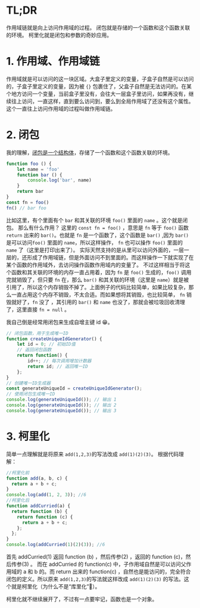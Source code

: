 # TL;DR
作用域链就是向上访问作用域的过程。
闭包就是存储的一个函数和这个函数关联的环境。
柯里化就是闭包和参数的奇妙应用。

# 1. 作用域、作用域链

作用域就是可以访问的这一块区域。大盒子里定义的变量，子盒子自然是可以访问的，子盒子里定义的变量，因为被 `{}` 包裹住了，父盒子自然是无法访问的。在某个地方访问一个变量，当前盒子里没有，会往大一层盒子里访问，如果再没有，继续往上访问，一直这样，直到要么访问到，要么到全局作用域了还没有这个属性。这个一直往上访问作用域的过程叫做作用域链。

# 2. 闭包
我的理解，[闭包是一个结构体](https://zh.wikipedia.org/wiki/%E9%97%AD%E5%8C%85_(%E8%AE%A1%E7%AE%97%E6%9C%BA%E7%A7%91%E5%AD%A6))，存储了一个函数和这个函数关联的环境。
```js
function foo () {
	let name = 'foo'
    function bar () {
        console.log('bar', name)
    }
    return bar
}
const fn = foo()
fn() // bar foo
```
比如这里，有个里面有个 `bar` 和其关联的环境 `foo()` 里面的 `name` 。这个就是闭包。
那么有什么作用？
这里的 `const fn = foo()` ，意思是 `fn` 等于 `foo()` 函数 `return` 出来的 `bar()`。也就是 `fn` 是一个函数了，这个函数是 `bar()` ,因为 `bar()` 是可以访问`foo()` 里面的 `name`，所以这样操作， `fn` 也可以操作 `foo()` 里面的 `name` 了（这里是打印出来了）。
实际天然支持的是从里可以访问外面的，一层一层的，还形成了作用域链，但是外面访问不到里面的。而这样操作一下就实现了在某个函数的作用域外，去访问操作函数作用域内的变量了。
不过这样相当于将这个函数和其关联的环境的内存一直占用着，因为 `fn` 是 `foo()` 生成的，`foo()` 调用完就销毁了，但只要 `fn` 在，那么 `bar()` 和其关联的环境（这里是 `name`）就是被引用了，所以这个内存销毁不掉了。上面例子的代码比较简单，如果比较复杂，那么一直占用这个内存不销毁，不太合适。而如果想将其销毁，也比较简单， `fn` 销毁就好了，`fn` 没了 ，其引用的 `bar()` 和 `name` 也没了，那就会被垃圾回收清理了，这里直接 `fn = null` 。

我自己倒是经常用闭包来生成自增主键 id 😁。

```js
// 闭包函数，用于生成唯一ID
function createUniqueIdGenerator() {
    let id = 0; // 初始ID值
    // 返回闭包函数
    return function() {
        id++; // 每次调用增加计数器
        return id; // 返回唯一ID
    };
}
// 创建唯一ID生成器
const generateUniqueId = createUniqueIdGenerator();
// 使用闭包生成唯一ID
console.log(generateUniqueId()); // 输出 1
console.log(generateUniqueId()); // 输出 2
console.log(generateUniqueId()); // 输出 3
```

# 3. 柯里化

简单一点理解就是将原来 `add(1,2,3)`的写法改成 `add(1)(2)(3)`。
根据代码理解：

```js
//柯里化前
function add(a, b, c) {
  return a + b + c;
}
console.log(add(1, 2, 3)); //6
//柯里化后
function addCurried(a) {
  return function (b) {
    return function (c) {
      return a + b + c;
    };
  };
}
console.log(addCurried(1)(2)(3)); //6
```

首先 addCurried(1) 返回 function (b) ，然后传参(2) ，返回的 function (c)，然后传参(3) 。 而在 addCurried 的 function(c) 中，子作用域自然是可以访问父作用域的 a 和 b 的。而 return 出来的 function(c) ，自然也是能访问的，完全符合闭包的定义。所以原来 `add(1,2,3)`的写法就这样改成 `add(1)(2)(3)` 的写法。这个就是柯里化（为什么不是“库里化”🤣）。

柯里化就不继续展开了，不过有一点要牢记，函数也是一个对象。